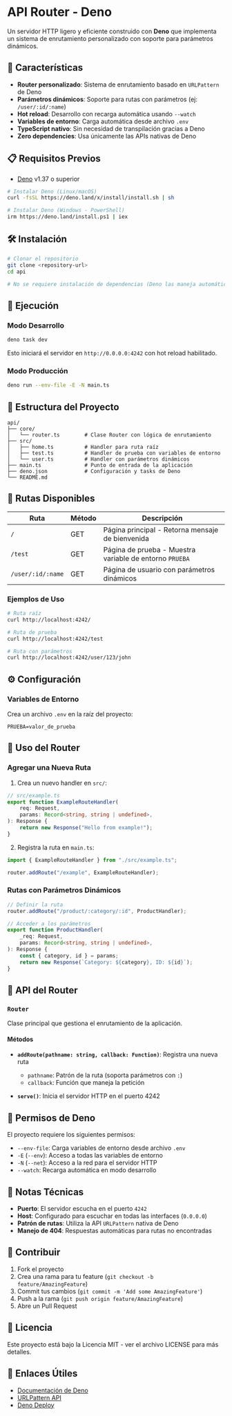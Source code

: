 # API Router - Deno

Un servidor HTTP ligero y eficiente construido con **Deno** que implementa un sistema de enrutamiento personalizado con soporte para parámetros dinámicos.

## 🚀 Características

- **Router personalizado**: Sistema de enrutamiento basado en `URLPattern` de Deno
- **Parámetros dinámicos**: Soporte para rutas con parámetros (ej: `/user/:id/:name`)
- **Hot reload**: Desarrollo con recarga automática usando `--watch`
- **Variables de entorno**: Carga automática desde archivo `.env`
- **TypeScript nativo**: Sin necesidad de transpilación gracias a Deno
- **Zero dependencies**: Usa únicamente las APIs nativas de Deno

## 📋 Requisitos Previos

- [Deno](https://deno.land/) v1.37 o superior

```bash
# Instalar Deno (Linux/macOS)
curl -fsSL https://deno.land/x/install/install.sh | sh

# Instalar Deno (Windows - PowerShell)
irm https://deno.land/install.ps1 | iex
```

## 🛠️ Instalación

```bash
# Clonar el repositorio
git clone <repository-url>
cd api

# No se requiere instalación de dependencias (Deno las maneja automáticamente)
```

## 🏃 Ejecución

### Modo Desarrollo

```bash
deno task dev
```

Esto iniciará el servidor en `http://0.0.0.0:4242` con hot reload habilitado.

### Modo Producción

```bash
deno run --env-file -E -N main.ts
```

## 📁 Estructura del Proyecto

```
api/
├── core/
│   └── router.ts        # Clase Router con lógica de enrutamiento
├── src/
│   ├── home.ts          # Handler para ruta raíz
│   ├── test.ts          # Handler de prueba con variables de entorno
│   └── user.ts          # Handler con parámetros dinámicos
├── main.ts              # Punto de entrada de la aplicación
├── deno.json            # Configuración y tasks de Deno
└── README.md
```

## 🔌 Rutas Disponibles

| Ruta              | Método | Descripción                                             |
| ----------------- | ------ | ------------------------------------------------------- |
| `/`               | GET    | Página principal - Retorna mensaje de bienvenida        |
| `/test`           | GET    | Página de prueba - Muestra variable de entorno `PRUEBA` |
| `/user/:id/:name` | GET    | Página de usuario con parámetros dinámicos              |

### Ejemplos de Uso

```bash
# Ruta raíz
curl http://localhost:4242/

# Ruta de prueba
curl http://localhost:4242/test

# Ruta con parámetros
curl http://localhost:4242/user/123/john
```

## ⚙️ Configuración

### Variables de Entorno

Crea un archivo `.env` en la raíz del proyecto:

```env
PRUEBA=valor_de_prueba
```

## 🧩 Uso del Router

### Agregar una Nueva Ruta

1. Crea un nuevo handler en `src/`:

```typescript
// src/example.ts
export function ExampleRouteHandler(
	req: Request,
	params: Record<string, string | undefined>,
): Response {
	return new Response("Hello from example!");
}
```

2. Registra la ruta en `main.ts`:

```typescript
import { ExampleRouteHandler } from "./src/example.ts";

router.addRoute("/example", ExampleRouteHandler);
```

### Rutas con Parámetros Dinámicos

```typescript
// Definir la ruta
router.addRoute("/product/:category/:id", ProductHandler);

// Acceder a los parámetros
export function ProductHandler(
	_req: Request,
	params: Record<string, string | undefined>,
): Response {
	const { category, id } = params;
	return new Response(`Category: ${category}, ID: ${id}`);
}
```

## 🔧 API del Router

### `Router`

Clase principal que gestiona el enrutamiento de la aplicación.

#### Métodos

- **`addRoute(pathname: string, callback: Function)`**: Registra una nueva ruta
  - `pathname`: Patrón de la ruta (soporta parámetros con `:`)
  - `callback`: Función que maneja la petición

- **`serve()`**: Inicia el servidor HTTP en el puerto 4242

## 🚦 Permisos de Deno

El proyecto requiere los siguientes permisos:

- `--env-file`: Carga variables de entorno desde archivo `.env`
- `-E` (`--env`): Acceso a todas las variables de entorno
- `-N` (`--net`): Acceso a la red para el servidor HTTP
- `--watch`: Recarga automática en modo desarrollo

## 📝 Notas Técnicas

- **Puerto**: El servidor escucha en el puerto `4242`
- **Host**: Configurado para escuchar en todas las interfaces (`0.0.0.0`)
- **Patrón de rutas**: Utiliza la API `URLPattern` nativa de Deno
- **Manejo de 404**: Respuestas automáticas para rutas no encontradas

## 🤝 Contribuir

1. Fork el proyecto
2. Crea una rama para tu feature (`git checkout -b feature/AmazingFeature`)
3. Commit tus cambios (`git commit -m 'Add some AmazingFeature'`)
4. Push a la rama (`git push origin feature/AmazingFeature`)
5. Abre un Pull Request

## 📄 Licencia

Este proyecto está bajo la Licencia MIT - ver el archivo LICENSE para más detalles.

## 🔗 Enlaces Útiles

- [Documentación de Deno](https://deno.land/manual)
- [URLPattern API](https://developer.mozilla.org/en-US/docs/Web/API/URLPattern)
- [Deno Deploy](https://deno.com/deploy)
